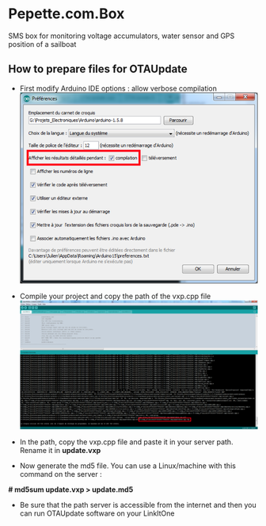 # Pepette.com.Box
SMS box for monitoring voltage accumulators, water sensor and GPS position of a sailboat


## How to prepare files for OTAUpdate

- First modify Arduino IDE options : allow verbose compilation
![Arduino IDE verbose option](/img_wiki/1_verbose.png)

- Compile your project and copy the path of the vxp.cpp file
![Arduino IDE verbose option](/img_wiki/2_file.png)

- In the path, copy the vxp.cpp file and paste it in your server path. Rename it in **update.vxp**

-  Now generate the md5 file. You can use a Linux/machine with this command on the server :

  **# md5sum update.vxp > update.md5**
  
- Be sure that the path server is accessible from the internet and then you can run OTAUpdate software on your LinkItOne

